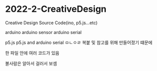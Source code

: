 # 2022-2-CreativeDesign
Creative Design Source Code(ino, p5.js...etc)

arduino
arduino sensor
arduino serial

p5.js
p5.js and arduino serial ㅁㄴㅇㄹ
복붙 및 참고를 위해 만들어졌기 떄문에

한 파일 안에 여러 코드가 있음

볼사람은 알아서 걸러서 보셈
